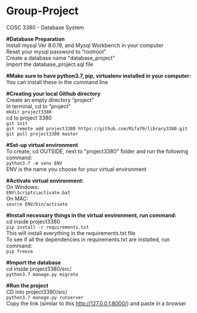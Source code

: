 # Group-Project
COSC 3380 - Database System

**#Database Preparation**  
Install mysql Ver 8.0.19, and Mysql Workbench in your computer  
Reset your mysql password to "rootroot"  
Create a database name "database_project"  
Import the database_project.sql file  

**#Make sure to have python3.7, pip, virtualenv installed in your computer:**  
You can install these in the command line

**#Creating your local Github directory**  
Create an empty directory “project”  
In terminal, cd to “project”  
```mkdir project3380```  
cd to project 3380  
```git init```  
```git remote add project3380 https://github.com/Mifa79/library3380.git```  
```git pull project3380 master```  

**#Set-up virtual environment**  
To create, cd OUTSIDE, next to "project3380" folder and run the following command:  
```python3.7 -m venv ENV```  
ENV is the name you choose for your virtual environment  

**#Activate virtual environment:**  
On Windows:  
```ENV\Scripts\activate.bat```  
On MAC:  
```source ENV/bin/activate```  

**#Install necessary things in the virtual environment, run command:**  
cd inside project3380  
```pip install -r requirements.txt```  
This will install everything in the requirements.txt file  
To see if all the dependencies in requirements.txt are installed, run command:  
```pip freeze```  

**#Import the database**  
cd inside project3380/src/  
```python3.7 manage.py migrate```

**#Run the project**  
CD into project3380/src/  
```python3.7 manage.py runserver```  
Copy the link (similar to this http://127.0.0.1:8000/) and paste in a browser  

  
